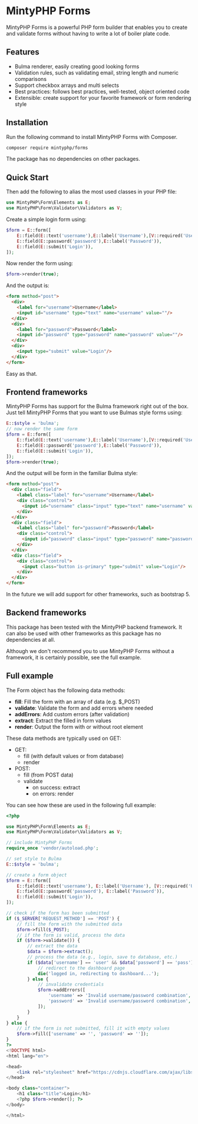 # MintyPHP Forms

MintyPHP Forms is a powerful PHP form builder that enables you to create and validate forms without having to write a lot of boiler plate code.

## Features

- Bulma renderer, easily creating good looking forms
- Validation rules, such as validating email, string length and numeric comparisons
- Support checkbox arrays and multi selects
- Best practices: follows best practices, well-tested, object oriented code
- Extensible: create support for your favorite framework or form rendering style

## Installation

Run the following command to install MintyPHP Forms with Composer.

```bash
composer require mintyphp/forms
```

The package has no dependencies on other packages.

## Quick Start

Then add the following to alias the most used classes in your PHP file:

```php
use MintyPHP\Form\Elements as E;
use MintyPHP\Form\Validator\Validators as V;
```

Create a simple login form using:

```php
$form = E::form([
    E::field(E::text('username'),E::label('Username'),[V::required('Username is required')]),
    E::field(E::password('password'),E::label('Password')),
    E::field(E::submit('Login')),
]);
```

Now render the form using:

```php
$form->render(true);
```

And the output is:

```html 
<form method="post">
  <div>
    <label for="username">Username</label>
    <input id="username" type="text" name="username" value=""/>
  </div>
  <div>
    <label for="password">Password</label>
    <input id="password" type="password" name="password" value=""/>
  </div>
  <div>
    <input type="submit" value="Login"/>
  </div>
</form>
```

Easy as that.

## Frontend frameworks

MintyPHP Forms has support for the Bulma framework right out of the box. 
Just tell MintyPHP Forms that you want to use Bulmas style forms using:

```php
E::$style = 'bulma';
// now render the same form
$form = E::form([
    E::field(E::text('username'),E::label('Username'),[V::required('Username is required')]),
    E::field(E::password('password'),E::label('Password')),
    E::field(E::submit('Login')),
]);
$form->render(true);
```

And the output will be form in the familiar Bulma style:

```html 
<form method="post">
  <div class="field">
    <label class="label" for="username">Username</label>
    <div class="control">
      <input id="username" class="input" type="text" name="username" value=""/>
    </div>
  </div>
  <div class="field">
    <label class="label" for="password">Password</label>
    <div class="control">
      <input id="password" class="input" type="password" name="password" value=""/>
    </div>
  </div>
  <div class="field">
    <div class="control">
      <input class="button is-primary" type="submit" value="Login"/>
    </div>
  </div>
</form>
```

In the future we will add support for other frameworks, such as bootstrap 5.

## Backend frameworks

This package has been tested with the MintyPHP backend framework. It can also be used with other frameworks as this package has no dependencies at all.

Although we don't recommend you to use MintyPHP Forms without a framework, it is certainly possible, see the full example.

## Full example

The Form object has the following data methods:

- **fill**: Fill the form with an array of data (e.g. $_POST)
- **validate**: Validate the form and add errors where needed
- **addErrors**: Add custom errors (after validation)
- **extract**: Extract the filled in form values
- **render**: Output the form with or without root element

These data methods are typically used on GET:

- GET:
  - fill (with default values or from database)
  - render
- POST: 
  - fill (from POST data)
  - validate
    - on success: extract
    - on errors: render

You can see how these are used in the following full example:

```php
<?php

use MintyPHP\Form\Elements as E;
use MintyPHP\Form\Validator\Validators as V;

// include MintyPHP Forms
require_once 'vendor/autoload.php';

// set style to Bulma
E::$style = 'bulma';

// create a form object
$form = E::form([
    E::field(E::text('username'), E::label('Username'), [V::required('Username is required')]),
    E::field(E::password('password'), E::label('Password')),
    E::field(E::submit('Login')),
]);

// check if the form has been submitted
if ($_SERVER['REQUEST_METHOD'] == 'POST') {
    // fill the form with the submitted data
    $form->fill($_POST);
    // if the form is valid, process the data
    if ($form->validate()) {
        // extract the data
        $data = $form->extract();
        // process the data (e.g., login, save to database, etc.)
        if ($data['username'] == 'user' && $data['password'] == 'pass') {
            // redirect to the dashboard page
            die('logged in, redirecting to dashboard...');
        } else {
            // invalidate credentials
            $form->addErrors([
                'username' => 'Invalid username/password combination',
                'password' => 'Invalid username/password combination',
            ]);
        }
    }
} else {
    // if the form is not submitted, fill it with empty values
    $form->fill(['username' => '', 'password' => '']);
}
?>
<!DOCTYPE html>
<html lang="en">

<head>
    <link rel="stylesheet" href="https://cdnjs.cloudflare.com/ajax/libs/bulma/1.0.3/css/bulma.min.css">
</head>

<body class="container">
    <h1 class="title">Login</h1>
    <?php $form->render(); ?>
</body>

</html>
```